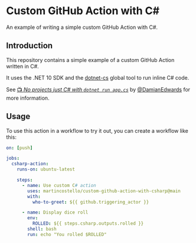 # Custom GitHub Action with C#

An example of writing a simple custom GitHub Action with C#.

## Introduction

This repository contains a simple example of a custom GitHub Action written in C#.

It uses the .NET 10 SDK and the [dotnet-cs](https://github.com/DamianEdwards/csrun) global tool to run inline C# code.

See [📺 _No projects just C# with `dotnet run app.cs`_](https://youtu.be/98MizuB7i-w)
by [@DamianEdwards](https://github.com/DamianEdwards) for more information.

## Usage

To use this action in a workflow to try it out, you can create a workflow like this:

```yaml
on: [push]

jobs:
  csharp-action:
    runs-on: ubuntu-latest

    steps:
      - name: Use custom C# action
        uses: martincostello/custom-github-action-with-csharp@main
        with:
          who-to-greet: ${{ github.triggering_actor }}

      - name: Display dice roll
        env:
          ROLLED: ${{ steps.csharp.outputs.rolled }}
        shell: bash
        run: echo "You rolled $ROLLED"
```
